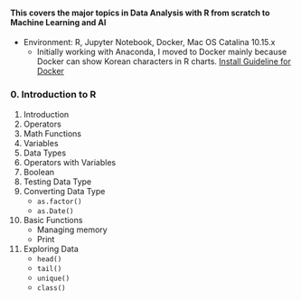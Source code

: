 #### This covers the major topics in Data Analysis with R from scratch to Machine Learning and AI

* Environment: R, Jupyter Notebook, Docker, Mac OS Catalina 10.15.x
     * Initially working with Anaconda, I moved to Docker mainly because Docker can show Korean characters in R charts.
[Install Guideline for Docker](https://datascienceschool.net/view-notebook/03c5b5a96a614ee588a74f05c720e67c/)




### 0. Introduction to R
1. Introduction
2. Operators
3. Math Functions
4. Variables
5. Data Types
6. Operators with Variables
7. Boolean
8. Testing Data Type
9. Converting Data Type
     * `as.factor()`
     * `as.Date()`
10. Basic Functions
     * Managing memory
     * Print
11. Exploring Data
     * `head()`
     * `tail()`
     * `unique()`
     * `class()`
